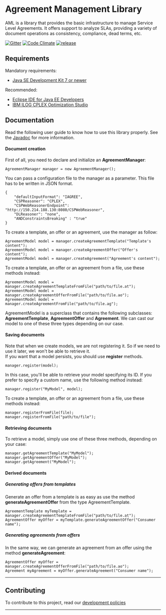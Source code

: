 # Agreement Management Library

AML is a library that provides the basic infrastructure to manage Service Level Agreements.
It offers support to analyze SLAs, providing a variety of document operations as consistency, compliance, 
dead terms, etc.

[![Gitter](https://badges.gitter.im/Join%20Chat.svg)](https://gitter.im/isa-group/aml?utm_source=badge&utm_medium=badge&utm_campaign=pr-badge&utm_content=badge)
[![Code Climate](https://codeclimate.com/github/isa-group/aml/badges/gpa.svg)](https://codeclimate.com/github/isa-group/aml)
[![release](https://img.shields.io/badge/release-0.9.3-green.svg)](https://raw.githubusercontent.com/isa-group/aml/master/CHANGELOG.txt)

## Requirements

Mandatory requirements:
* [Java SE Development Kit 7 or newer](http://www.oracle.com/technetwork/es/java/javase/downloads/index.html)

Recommended: 
* [Eclipse IDE for Java EE Developers](http://www.eclipse.org/downloads/packages/eclipse-ide-java-ee-developers/marsr)
* [IBM ILOG CPLEX Optimization Studio](https://www.ibm.com/developerworks/downloads/ws/ilogcplex/)

## Documentation

Read the following user guide to know how to use this library properly. See the [Javadoc](http://isa-group.github.io/aml/doc/) for more information.

#### Document creation

First of all, you need to declare and initialize an **AgreementManager**:
```
AgreementManager manager = new AgreementManager();
```
You can pass a configuration file to the manager as a parameter. This file has to be written in JSON format.
```
{
    "defaultInputFormat": "IAGREE",
    "CSPReasoner": "CPLEX",
    "CSPWebReasonerEndpoint": "http://150.214.188.130:8080/CSPWebReasoner",
    "DLReasoner": "none",
    "ANDConstraintsBreaking" : "true" 
}
```
To create a template, an offer or an agreement, use the manager as follow:
```
AgreementModel model = manager.createAgreementTemplate("Template's content");
AgreementModel model = manager.createAgreementOffer("Offer's content");
AgreementModel model = manager.createAgreement("Agreement's content");
```
To create a template, an offer or an agreement from a file, use these methods instead:
```
AgreementModel model = manager.createAgreementTemplateFromFile("path/to/file.at");
AgreementModel model = manager.createAgreementOfferFromFile("path/to/file.ao");
AgreementModel model = manager.createAgreementFromFile("path/to/file.ag");
```
AgreementModel is a superclass that contains the following subclasses: **AgreementTemplate**, **AgreementOffer** and **Agreement**. We can cast our model to one of these three types depending on our case.

#### Saving documents

Note that when we create models, we are not registering it. So if we need to use it later, we won't be able to retrieve it.  
If you want that a model persists, you should use **register** methods.
```
manager.register(model);
```
In this case, you'll be able to retrieve your model specifying its ID. If you prefer to specify a custom name, use the following method instead:
```
manager.register("MyModel", model);
```
To create a template, an offer or an agreement from a file, use these methods instead:
```
manager.registerFromFile(file);
manager.registerFromFile("path/to/file");
```

#### Retrieving documents

To retrieve a model, simply use one of these three methods, depending on your case:
```
manager.getAgreementTemplate("MyModel");
manager.getAgreementOffer("MyModel");
manager.getAgreement("MyModel");
```

#### Derived documents

##### Generating offers from templates

Generate an offer from a template is as easy as use the method **generateAgreementOffer** from the type AgreementTemplate.
```
AgreementTemplate myTemplate = manager.createAgreementTemplateFromFile("path/to/file.at");
AgreementOffer myOffer = myTemplate.generateAgreementOffer("Consumer name");
```

##### Generating agreements from offers

In the same way, we can generate an agreement from an offer using the method **generateAgreement**:
```
AgreementOffer myOffer = manager.createAgreementOfferFromFile("path/to/file.ao");
Agreement myAgreement = myOffer.generateAgreement("Consumer name");
```

***
## Contributing

To contribute to this project, read our [development policies](https://github.com/isa-group/aml/wiki#development-policy)
***
